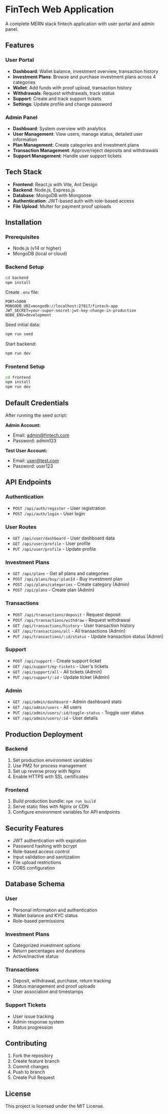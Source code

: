 # FinTech Web Application

A complete MERN stack fintech application with user portal and admin panel.

## Features

### User Portal
- **Dashboard**: Wallet balance, investment overview, transaction history
- **Investment Plans**: Browse and purchase investment plans across 4 categories
- **Wallet**: Add funds with proof upload, transaction history
- **Withdrawals**: Request withdrawals, track status
- **Support**: Create and track support tickets
- **Settings**: Update profile and change password

### Admin Panel
- **Dashboard**: System overview with analytics
- **User Management**: View users, manage status, detailed user information
- **Plan Management**: Create categories and investment plans
- **Transaction Management**: Approve/reject deposits and withdrawals
- **Support Management**: Handle user support tickets

## Tech Stack

- **Frontend**: React.js with Vite, Ant Design
- **Backend**: Node.js, Express.js
- **Database**: MongoDB with Mongoose
- **Authentication**: JWT-based auth with role-based access
- **File Upload**: Multer for payment proof uploads

## Installation

### Prerequisites
- Node.js (v14 or higher)
- MongoDB (local or cloud)

### Backend Setup
```bash
cd backend
npm install
```

Create `.env` file:
```env
PORT=5000
MONGODB_URI=mongodb://localhost:27017/fintech-app
JWT_SECRET=your-super-secret-jwt-key-change-in-production
NODE_ENV=development
```

Seed initial data:
```bash
npm run seed
```

Start backend:
```bash
npm run dev
```

### Frontend Setup
```bash
cd frontend
npm install
npm run dev
```

## Default Credentials

After running the seed script:

**Admin Account:**
- Email: admin@fintech.com
- Password: admin123

**Test User Account:**
- Email: user@test.com
- Password: user123

## API Endpoints

### Authentication
- `POST /api/auth/register` - User registration
- `POST /api/auth/login` - User login

### User Routes
- `GET /api/user/dashboard` - User dashboard data
- `GET /api/user/profile` - User profile
- `PUT /api/user/profile` - Update profile

### Investment Plans
- `GET /api/plans` - Get all plans and categories
- `POST /api/plans/buy/:planId` - Buy investment plan
- `POST /api/plans/categories` - Create category (Admin)
- `POST /api/plans` - Create plan (Admin)

### Transactions
- `POST /api/transactions/deposit` - Request deposit
- `POST /api/transactions/withdraw` - Request withdrawal
- `GET /api/transactions/history` - User transaction history
- `GET /api/transactions/all` - All transactions (Admin)
- `PUT /api/transactions/:id/status` - Update transaction status (Admin)

### Support
- `POST /api/support` - Create support ticket
- `GET /api/support/my-tickets` - User's tickets
- `GET /api/support/all` - All tickets (Admin)
- `PUT /api/support/:id` - Update ticket (Admin)

### Admin
- `GET /api/admin/dashboard` - Admin dashboard stats
- `GET /api/admin/users` - All users
- `PUT /api/admin/users/:id/toggle-status` - Toggle user status
- `GET /api/admin/users/:id` - User details

## Production Deployment

### Backend
1. Set production environment variables
2. Use PM2 for process management
3. Set up reverse proxy with Nginx
4. Enable HTTPS with SSL certificates

### Frontend
1. Build production bundle: `npm run build`
2. Serve static files with Nginx or CDN
3. Configure environment variables for API endpoints

## Security Features

- JWT authentication with expiration
- Password hashing with bcrypt
- Role-based access control
- Input validation and sanitization
- File upload restrictions
- CORS configuration

## Database Schema

### User
- Personal information and authentication
- Wallet balance and KYC status
- Role-based permissions

### Investment Plans
- Categorized investment options
- Return percentages and durations
- Active/inactive status

### Transactions
- Deposit, withdrawal, purchase, return tracking
- Status management and proof uploads
- User association and timestamps

### Support Tickets
- User issue tracking
- Admin response system
- Status progression

## Contributing

1. Fork the repository
2. Create feature branch
3. Commit changes
4. Push to branch
5. Create Pull Request

## License

This project is licensed under the MIT License.